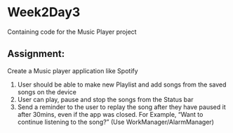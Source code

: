 # Week2Day3
Containing code for the Music Player project

## Assignment:
Create a Music player application like Spotify
1. User should be able to make new Playlist and add songs from the saved songs on the device
2. User can play, pause and stop the songs from the Status bar
3. Send a reminder to the user to replay the song after they have paused it after 30mins, even if the app was closed. For Example, “Want to continue listening to the song?” (Use WorkManager/AlarmManager)
